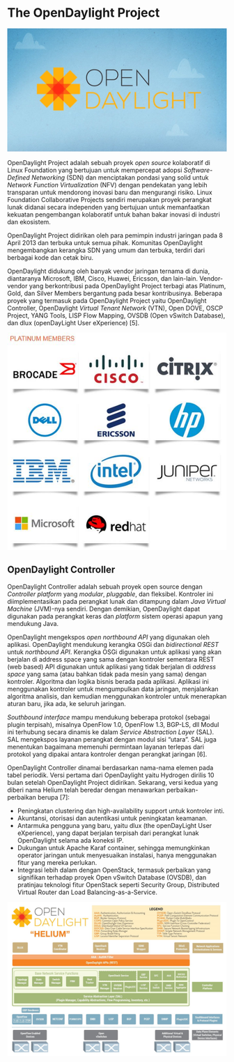 # The OpenDaylight Project

![](./assets/url.jpg)

OpenDaylight Project adalah sebuah proyek *open source* kolaboratif di Linux Foundation yang bertujuan untuk mempercepat adopsi *Software-Defined Networking* (SDN) dan menciptakan pondasi yang solid untuk *Network Function Virtualization* (NFV) dengan pendekatan yang lebih transparan untuk mendorong inovasi baru dan mengurangi risiko. Linux Foundation Collaborative Projects sendiri merupakan proyek perangkat lunak didanai secara independen yang bertujuan untuk memanfaatkan kekuatan pengembangan kolaboratif untuk bahan bakar inovasi di industri dan ekosistem.

OpenDaylight Project didirikan oleh para pemimpin industri jaringan pada 8 April 2013 dan terbuka untuk semua pihak. Komunitas OpenDaylight mengembangkan kerangka SDN yang umum dan terbuka, terdiri dari berbagai kode dan cetak biru.

OpenDaylight didukung oleh banyak vendor jaringan ternama di dunia, diantaranya Microsoft, IBM, Cisco, Huawei, Ericsson, dan lain-lain. Vendor-vendor yang berkontribusi pada OpenDaylight Project terbagi atas Platinum, Gold, dan Silver Members bergantung pada besar kontribusinya. Beberapa proyek yang termasuk pada OpenDaylight Project yaitu OpenDaylight Controller, OpenDaylight *Virtual Tenant Network* (VTN), Open DOVE, OSCP Project, YANG Tools, LISP Flow Mapping, OVSDB (Open vSwitch Database), dan dlux (openDayLight User eXperience) [5].

![](./assets/platinum.JPG)


## OpenDaylight Controller
OpenDaylight Controller adalah sebuah proyek open source dengan *Controller platform* yang *modular*, *pluggable*, dan fleksibel. Kontroler ini diimplementasikan pada perangkat lunak dan ditampung dalam *Java Virtual Machine* (JVM)-nya sendiri. Dengan demikian, OpenDaylight dapat digunakan pada perangkat keras dan *platform* sistem operasi apapun yang mendukung Java.

OpenDaylight mengekspos *open northbound API* yang digunakan oleh aplikasi. OpenDaylight mendukung kerangka OSGi dan *bidirectional REST* untuk *northbound API*. Kerangka OSGi digunakan untuk aplikasi yang akan berjalan di address space yang sama dengan kontroler sementara REST (web based) API digunakan untuk aplikasi yang tidak berjalan di *address space* yang sama (atau bahkan tidak pada mesin yang sama) dengan kontroler. Algoritma dan logika bisnis berada pada aplikasi. Aplikasi ini menggunakan kontroler untuk mengumpulkan data jaringan, menjalankan algoritma analisis, dan kemudian menggunakan kontroler untuk menerapkan aturan baru, jika ada, ke seluruh jaringan.

*Southbound interface* mampu mendukung beberapa protokol (sebagai plugin terpisah), misalnya OpenFlow 1.0, OpenFlow 1.3, BGP-LS, dll Modul ini terhubung secara dinamis ke dalam *Service Abstraction Layer* (SAL). SAL mengekspos layanan perangkat dengan modul sisi “utara”. SAL juga menentukan bagaimana memenuhi permintaan layanan terlepas dari protokol yang dipakai antara kontroler dengan perangkat jaringan [6].

OpenDaylight Controller dinamai berdasarkan nama-nama elemen pada tabel periodik. Versi pertama dari OpenDaylight yaitu Hydrogen dirilis 10 bulan setelah OpenDaylight Project didirikan. Sekarang, versi kedua yang diberi nama Helium telah beredar dengan menawarkan perbaikan-perbaikan berupa [7]:
* Peningkatan clustering dan high-availability support untuk kontroler inti.
* Akuntansi, otorisasi dan autentikasi untuk peningkatan keamanan.
* Antarmuka pengguna yang baru, yaitu dlux (the openDayLight User eXperience), yang dapat berjalan terpisah dari perangkat lunak OpenDaylight selama ada koneksi IP.
* Dukungan untuk Apache Karaf container, sehingga memungkinkan operator jaringan untuk menyesuaikan instalasi, hanya menggunakan fitur yang mereka perlukan.
* Integrasi lebih dalam dengan OpenStack, termasuk perbaikan yang signifikan terhadap proyek Open vSwitch Database (OVSDB), dan pratinjau teknologi fitur OpenStack seperti Security Group, Distributed Virtual Router dan Load Balancing-as-a-Service.

![Helium](./assets/helium.jpg)
